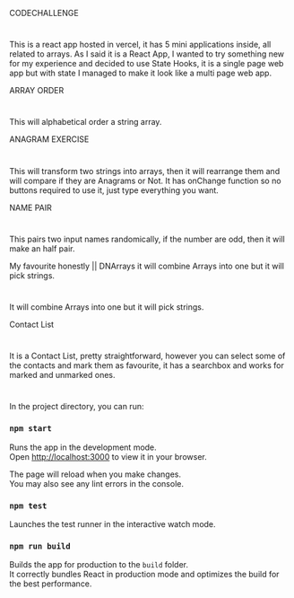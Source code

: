 CODECHALLENGE
#
This is a react app hosted in vercel, it has 5 mini applications inside, all related to arrays.
As I said it is a React App, I wanted to try something new for my experience and decided to use State Hooks,
it is a single page web app but with state I managed to make it look like a multi page web app.


ARRAY ORDER
#
This will alphabetical order a string array.


ANAGRAM EXERCISE
#
This will transform two strings into arrays, then it will rearrange them and will compare if they are Anagrams or Not.
It has onChange function so no buttons required to use it, just type everything you want.


NAME PAIR
#
This pairs two input names randomically, if the number are odd, then it will make an half pair.


My favourite honestly || DNArrays it will combine Arrays into one but it will pick strings.
#
It will combine Arrays into one but it will pick strings.


Contact List 
#
It is a Contact List, pretty straightforward, however you can select some of the contacts and mark them as favourite, it has a searchbox and works for marked and unmarked ones.

#
In the project directory, you can run:

### `npm start`

Runs the app in the development mode.\
Open [http://localhost:3000](http://localhost:3000) to view it in your browser.

The page will reload when you make changes.\
You may also see any lint errors in the console.

### `npm test`

Launches the test runner in the interactive watch mode.

### `npm run build`

Builds the app for production to the `build` folder.\
It correctly bundles React in production mode and optimizes the build for the best performance.
